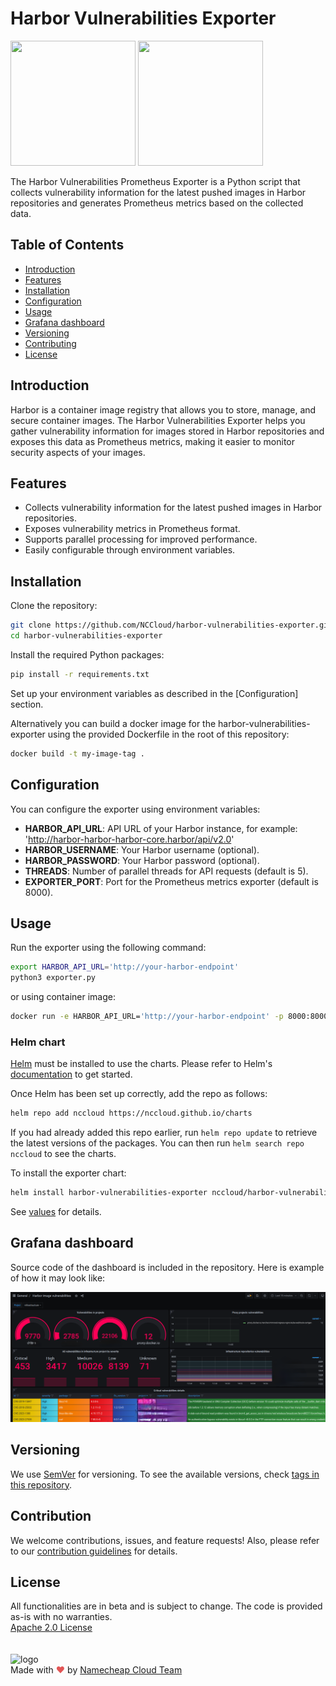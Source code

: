 # Harbor Vulnerabilities Exporter
<p float="left">
  <img src="https://upload.wikimedia.org/wikipedia/commons/thumb/3/38/Prometheus_software_logo.svg/2066px-Prometheus_software_logo.svg.png" width="200" height="200" />
  <img src="https://goharbor.io/img/logos/harbor-icon-color.png" width="200" height="200"  />
</p>

The Harbor Vulnerabilities Prometheus Exporter is a Python script that collects vulnerability information for the latest pushed images in Harbor repositories and generates Prometheus metrics based on the collected data.

## Table of Contents

- [Introduction](#introduction)
- [Features](#features)
- [Installation](#installation)
- [Configuration](#configuration)
- [Usage](#usage)
- [Grafana dashboard](#grafana-dashboard)
- [Versioning](#versioning)
- [Contributing](#contributing)
- [License](#license)

## Introduction

Harbor is a container image registry that allows you to store, manage, and secure container images. The Harbor Vulnerabilities Exporter helps you gather vulnerability information for images stored in Harbor repositories and exposes this data as Prometheus metrics, making it easier to monitor security aspects of your images.

## Features

- Collects vulnerability information for the latest pushed images in Harbor repositories.
- Exposes vulnerability metrics in Prometheus format.
- Supports parallel processing for improved performance.
- Easily configurable through environment variables.

## Installation

Clone the repository:

   ```bash
   git clone https://github.com/NCCloud/harbor-vulnerabilities-exporter.git
   cd harbor-vulnerabilities-exporter
   ```

Install the required Python packages:

   ```bash
   pip install -r requirements.txt
   ```
Set up your environment variables as described in the [Configuration] section.

Alternatively you can build a docker image for the harbor-vulnerabilities-exporter using the provided Dockerfile in the root of this repository:
   ```bash
   docker build -t my-image-tag .
   ```

## Configuration

You can configure the exporter using environment variables:

- **HARBOR_API_URL**: API URL of your Harbor instance, for example: 'http://harbor-harbor-harbor-core.harbor/api/v2.0'
- **HARBOR_USERNAME**: Your Harbor username (optional).
- **HARBOR_PASSWORD**: Your Harbor password (optional).
- **THREADS**: Number of parallel threads for API requests (default is 5).
- **EXPORTER_PORT**: Port for the Prometheus metrics exporter (default is 8000).

## Usage

Run the exporter using the following command:

   ```bash
   export HARBOR_API_URL='http://your-harbor-endpoint'
   python3 exporter.py
   ```

or using container image:

   ```bash
   docker run -e HARBOR_API_URL='http://your-harbor-endpoint' -p 8000:8000 my-image-tag
   ```

### Helm chart

[Helm](https://helm.sh) must be installed to use the charts.  Please refer to Helm's [documentation](https://helm.sh/docs) to get started.

Once Helm has been set up correctly, add the repo as follows:

  ```bash
  helm repo add nccloud https://nccloud.github.io/charts
  ```

If you had already added this repo earlier, run `helm repo update` to retrieve the latest versions of the packages.
You can then run `helm search repo nccloud` to see the charts.

To install the exporter chart:

  ```bash
  helm install harbor-vulnerabilities-exporter nccloud/harbor-vulnerabilities-exporter
  ```

See [values](https://github.com/NCCloud/charts/blob/main/charts/harbor-vulnerabilities-exporter) for details.

## Grafana dashboard

Source code of the dashboard is included in the repository. Here is example of how it may look like:

![Grafana dashboard](grafana-dashboard.png)

## Versioning

We use [SemVer](http://semver.org/) for versioning.
To see the available versions, check [tags in this repository](https://github.com/NCCloud/harbor-vulnerabilities-exporter/tags).

## Contribution

We welcome contributions, issues, and feature requests!
Also, please refer to our [contribution guidelines](https://github.com/NCCloud/harbor-vulnerabilities-exporter/blob/main/CONTRIBUTING.md) for details.


## License
All functionalities are in beta and is subject to change. The code is provided as-is with no warranties.<br>
[Apache 2.0 License](./LICENSE)<br>
<br><br>
<img alt="logo" width="75" src="https://avatars.githubusercontent.com/u/7532706" /><br>
Made with <span style="color: #e25555;">&hearts;</span> by [Namecheap Cloud Team](https://github.com/NCCloud)
